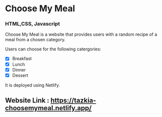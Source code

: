 # Choose My Meal

### HTML,CSS, Javascript

Choose My Meal is a website that provides users with a random recipe of a meal from a chosen category.

Users can choose for the following catergories:
- [x] Breakfast
- [x] Lunch
- [x] Dinner
- [x] Dessert

It is deployed using Netlify.
## Website Link : https://tazkia-choosemymeal.netlify.app/
